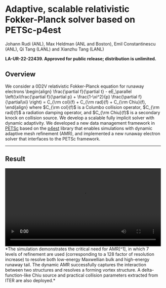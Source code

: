 # Adaptive, scalable relativistic Fokker-Planck solver based on PETSc-p4est 

Johann Rudi (ANL), Max Heldman (ANL and Boston), Emil Constantinescu (ANL), Qi Tang (LANL) and Xianzhu Tang (LANL)

**LA-UR-22-22439. Approved for public release; distribution is unlimited.** 

## Overview

We consider a 0D2V relativistic Fokker-Planck equation for runaway electrons 
\begin{align}
\frac{\partial f}{\partial t}  - eE_\parallel \left(\xi\frac{\partial f}{\partial p} + \frac{1-\xi^2}{p} \frac{\partial f}{\partial\xi} \right) = C_{\rm col}(f) + C_{\rm rad}(f) + C_{\rm Chiu}(f),
\end{align}
where $C_{\rm col}(f)$ is a Columbo collision operator, $C_{\rm rad}(f)$ a radiation damping operator,
and $C_{\rm Chiu}(f)$ is a secondary knock on collision source.
We develop a scalable fully implicit solver with dynamic adaptivity. We developed a new data management framework in [PETSc](https://petsc.org) based on the [p4est](https://p4est.org) library that enables simulations with dynamic adaptive mesh refinement (AMR), and implemented a new runaway electron solver that interfaces to the PETSc framework. 

----

## Result

<video controls preload="metadata" width="100%">
    <source src="../img/gallery/E_1.69chiu.mp4" type="video/mp4">
    Sorry, your browser doesn't support embedded videos.
</video>
*The simulation demonstrates the critical need for AMR[^1], in which 7 levels of refinement are used (corresponding to a 128 factor of resolution increase) to resolve both low-energy Maxwellian bulk and high-energy runaway tail. The dynamic AMR successfully captures the interaction between two structures and resolves a forming vortex structure. A delta-function-like Chiu source and practical collision parameters extracted from ITER are also deployed.*


[^1]: J. Rudi, M. Heldman, E. Constantinescu, Q. Tang and X.-Z. Tang. Scalable implicit solvers with dynamic mesh adaptation for a relativistic Fokker-Planck kinetic model, in preparation, 2022.


<script type="text/x-mathjax-config">MathJax.Hub.Config({TeX: {equationNumbers: {autoNumber: "all"}}, tex2jax: {inlineMath: [['$','$']]}});</script>
<script type="text/javascript" src="https://cdnjs.cloudflare.com/ajax/libs/mathjax/2.7.2/MathJax.js?config=TeX-AMS_HTML"></script>
